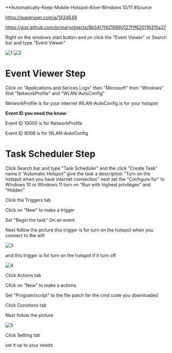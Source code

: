 **Automatically-Keep-Mobile-Hotspot-Alive-Windows 10/11
#Source

https://superuser.com/a/1434648

https://gist.github.com/primaryobjects/8b54f7f4219960127f1f620116315a37


Right on the windows start button and on click the "Event Viewer" or Search bar and type "Event Viewer"

![1](https://github.com/user-attachments/assets/2b8e2c41-5e2e-4e60-b5b6-53e9fcd0fa06)
![2](https://github.com/user-attachments/assets/5c987ebb-405a-4498-abe8-fcf284292282)

# Event Viewer Step

Click on "Applications and Serices Logs" then "Microsoft" then "Windows" find "NetworkProfile" and "WLAN-AutoConfig"

NetworkProfile is for your internet 
WLAN-AutoConfig is for your hotspot

**Event ID you need the know:**
 
Event ID 10000 is for NetworkProfile

Event ID 8008 is for WLAN-AutoConfig

# Task Scheduler Step

Click Search bar and type "Task Scheduler" and the click "Create Task" name it "Automatic Hotspot" give the task a description "Turn on the hotspot when you have internet connection" next
set the "Configure for" to Windows 10 or Windows 11  turn on "Run with highest privileges" and "Hidden"

Click the Triggers tab

Click on "New" to make a trigger

Set "Begin the task" On an event

Next follow the picture this trigger is for turn on the hotspot when you connect to the wifi

![3](https://github.com/user-attachments/assets/861ccf06-216a-42ae-b915-682154f53859)


and this trigger is for turn on the hotspot if it turn off 

![4](https://github.com/user-attachments/assets/52745e6b-462f-489e-b9a0-deee31219368)

Click Actions tab

Click on "New" to make a actions 

Set "Program/script" to the file patch for the cmd code you downloaded


Click Constions tab

Next follow the picture

![5](https://github.com/user-attachments/assets/e224075e-28f0-441e-9e5f-415abcf69abb)


Click Setting tab 

set it up to your needs 




